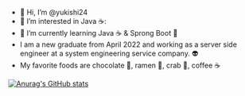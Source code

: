 - 👋 Hi, I’m @yukishi24
- 👀 I’m interested in Java ☕:
- 🌱 I’m currently learning Java ☕ & Sprong Boot 🥗
- I am a new graduate from April 2022 and working as a server side engineer at a system engineering service company. 👽
- My favorite foods are chocolate 🍫, ramen 🍜, crab 🦀, coffee ☕

[![Anurag's GitHub stats](https://github-readme-stats.vercel.app/api?username=yukishi24)](https://github.com/anuraghazra/github-readme-stats)
